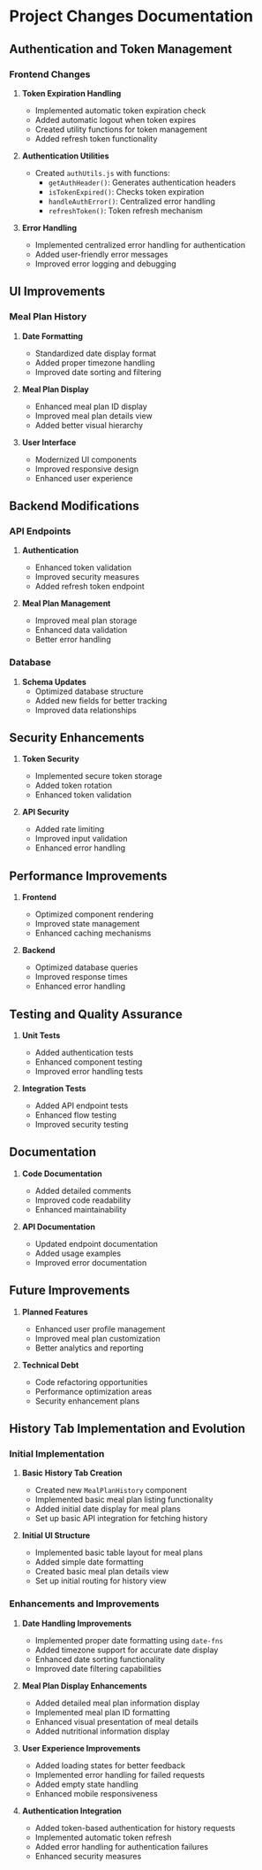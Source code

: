# Project Changes Documentation

## Authentication and Token Management

### Frontend Changes
1. **Token Expiration Handling**
   - Implemented automatic token expiration check
   - Added automatic logout when token expires
   - Created utility functions for token management
   - Added refresh token functionality

2. **Authentication Utilities**
   - Created `authUtils.js` with functions:
     - `getAuthHeader()`: Generates authentication headers
     - `isTokenExpired()`: Checks token expiration
     - `handleAuthError()`: Centralized error handling
     - `refreshToken()`: Token refresh mechanism

3. **Error Handling**
   - Implemented centralized error handling for authentication
   - Added user-friendly error messages
   - Improved error logging and debugging

## UI Improvements

### Meal Plan History
1. **Date Formatting**
   - Standardized date display format
   - Added proper timezone handling
   - Improved date sorting and filtering

2. **Meal Plan Display**
   - Enhanced meal plan ID display
   - Improved meal plan details view
   - Added better visual hierarchy

3. **User Interface**
   - Modernized UI components
   - Improved responsive design
   - Enhanced user experience

## Backend Modifications

### API Endpoints
1. **Authentication**
   - Enhanced token validation
   - Improved security measures
   - Added refresh token endpoint

2. **Meal Plan Management**
   - Improved meal plan storage
   - Enhanced data validation
   - Better error handling

### Database
1. **Schema Updates**
   - Optimized database structure
   - Added new fields for better tracking
   - Improved data relationships

## Security Enhancements

1. **Token Security**
   - Implemented secure token storage
   - Added token rotation
   - Enhanced token validation

2. **API Security**
   - Added rate limiting
   - Improved input validation
   - Enhanced error handling

## Performance Improvements

1. **Frontend**
   - Optimized component rendering
   - Improved state management
   - Enhanced caching mechanisms

2. **Backend**
   - Optimized database queries
   - Improved response times
   - Enhanced error handling

## Testing and Quality Assurance

1. **Unit Tests**
   - Added authentication tests
   - Enhanced component testing
   - Improved error handling tests

2. **Integration Tests**
   - Added API endpoint tests
   - Enhanced flow testing
   - Improved security testing

## Documentation

1. **Code Documentation**
   - Added detailed comments
   - Improved code readability
   - Enhanced maintainability

2. **API Documentation**
   - Updated endpoint documentation
   - Added usage examples
   - Improved error documentation

## Future Improvements

1. **Planned Features**
   - Enhanced user profile management
   - Improved meal plan customization
   - Better analytics and reporting

2. **Technical Debt**
   - Code refactoring opportunities
   - Performance optimization areas
   - Security enhancement plans

## History Tab Implementation and Evolution

### Initial Implementation
1. **Basic History Tab Creation**
   - Created new `MealPlanHistory` component
   - Implemented basic meal plan listing functionality
   - Added initial date display for meal plans
   - Set up basic API integration for fetching history

2. **Initial UI Structure**
   - Implemented basic table layout for meal plans
   - Added simple date formatting
   - Created basic meal plan details view
   - Set up initial routing for history view

### Enhancements and Improvements
1. **Date Handling Improvements**
   - Implemented proper date formatting using `date-fns`
   - Added timezone support for accurate date display
   - Enhanced date sorting functionality
   - Improved date filtering capabilities

2. **Meal Plan Display Enhancements**
   - Added detailed meal plan information display
   - Implemented meal plan ID formatting
   - Enhanced visual presentation of meal details
   - Added nutritional information display

3. **User Experience Improvements**
   - Added loading states for better feedback
   - Implemented error handling for failed requests
   - Added empty state handling
   - Enhanced mobile responsiveness

4. **Authentication Integration**
   - Added token-based authentication for history requests
   - Implemented automatic token refresh
   - Added error handling for authentication failures
   - Enhanced security measures 